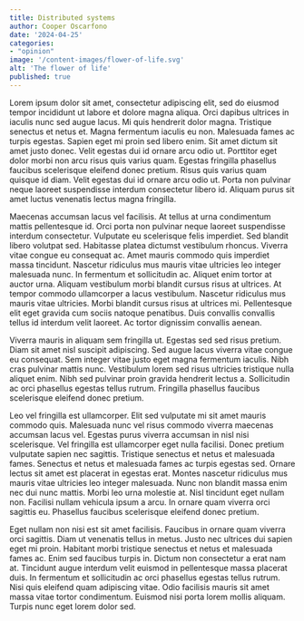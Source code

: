 ```yaml
---
title: Distributed systems
author: Cooper Oscarfono
date: '2024-04-25'
categories:
- "opinion"
image: '/content-images/flower-of-life.svg'
alt: 'The flower of life'
published: true
---
```

Lorem ipsum dolor sit amet, consectetur adipiscing elit, sed do eiusmod tempor incididunt ut labore et dolore magna aliqua. Orci dapibus ultrices in iaculis nunc sed augue lacus. Mi quis hendrerit dolor magna. Tristique senectus et netus et. Magna fermentum iaculis eu non. Malesuada fames ac turpis egestas. Sapien eget mi proin sed libero enim. Sit amet dictum sit amet justo donec. Velit egestas dui id ornare arcu odio ut. Porttitor eget dolor morbi non arcu risus quis varius quam. Egestas fringilla phasellus faucibus scelerisque eleifend donec pretium. Risus quis varius quam quisque id diam. Velit egestas dui id ornare arcu odio ut. Porta non pulvinar neque laoreet suspendisse interdum consectetur libero id. Aliquam purus sit amet luctus venenatis lectus magna fringilla.

Maecenas accumsan lacus vel facilisis. At tellus at urna condimentum mattis pellentesque id. Orci porta non pulvinar neque laoreet suspendisse interdum consectetur. Vulputate eu scelerisque felis imperdiet. Sed blandit libero volutpat sed. Habitasse platea dictumst vestibulum rhoncus. Viverra vitae congue eu consequat ac. Amet mauris commodo quis imperdiet massa tincidunt. Nascetur ridiculus mus mauris vitae ultricies leo integer malesuada nunc. In fermentum et sollicitudin ac. Aliquet enim tortor at auctor urna. Aliquam vestibulum morbi blandit cursus risus at ultrices. At tempor commodo ullamcorper a lacus vestibulum. Nascetur ridiculus mus mauris vitae ultricies. Morbi blandit cursus risus at ultrices mi. Pellentesque elit eget gravida cum sociis natoque penatibus. Duis convallis convallis tellus id interdum velit laoreet. Ac tortor dignissim convallis aenean.

Viverra mauris in aliquam sem fringilla ut. Egestas sed sed risus pretium. Diam sit amet nisl suscipit adipiscing. Sed augue lacus viverra vitae congue eu consequat. Sem integer vitae justo eget magna fermentum iaculis. Nibh cras pulvinar mattis nunc. Vestibulum lorem sed risus ultricies tristique nulla aliquet enim. Nibh sed pulvinar proin gravida hendrerit lectus a. Sollicitudin ac orci phasellus egestas tellus rutrum. Fringilla phasellus faucibus scelerisque eleifend donec pretium.

Leo vel fringilla est ullamcorper. Elit sed vulputate mi sit amet mauris commodo quis. Malesuada nunc vel risus commodo viverra maecenas accumsan lacus vel. Egestas purus viverra accumsan in nisl nisi scelerisque. Vel fringilla est ullamcorper eget nulla facilisi. Donec pretium vulputate sapien nec sagittis. Tristique senectus et netus et malesuada fames. Senectus et netus et malesuada fames ac turpis egestas sed. Ornare lectus sit amet est placerat in egestas erat. Montes nascetur ridiculus mus mauris vitae ultricies leo integer malesuada. Nunc non blandit massa enim nec dui nunc mattis. Morbi leo urna molestie at. Nisl tincidunt eget nullam non. Facilisi nullam vehicula ipsum a arcu. In ornare quam viverra orci sagittis eu. Phasellus faucibus scelerisque eleifend donec pretium.

Eget nullam non nisi est sit amet facilisis. Faucibus in ornare quam viverra orci sagittis. Diam ut venenatis tellus in metus. Justo nec ultrices dui sapien eget mi proin. Habitant morbi tristique senectus et netus et malesuada fames ac. Enim sed faucibus turpis in. Dictum non consectetur a erat nam at. Tincidunt augue interdum velit euismod in pellentesque massa placerat duis. In fermentum et sollicitudin ac orci phasellus egestas tellus rutrum. Nisi quis eleifend quam adipiscing vitae. Odio facilisis mauris sit amet massa vitae tortor condimentum. Euismod nisi porta lorem mollis aliquam. Turpis nunc eget lorem dolor sed.
